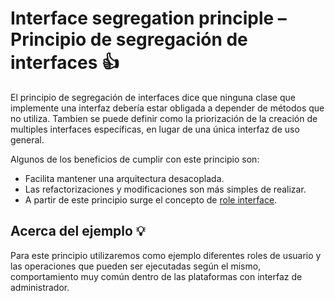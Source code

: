 # Interface segregation principle – Principio de segregación de interfaces :thumbsup:

El principio de segregación de interfaces dice que ninguna clase que implemente una interfaz
debería estar obligada a depender de métodos que no utiliza. Tambien se puede definir
como la priorización de la creación de multiples interfaces específicas, en lugar de
una única interfaz de uso general.

Algunos de los beneficios de cumplir con este principio son:
- Facilita mantener una arquitectura desacoplada.
- Las refactorizaciones y modificaciones son más simples de realizar.
- A partir de este principio surge el concepto de [role interface](https://martinfowler.com/bliki/RoleInterface.html).

## Acerca del ejemplo :bulb:

Para este principio utilizaremos como ejemplo diferentes roles de usuario y las operaciones
que pueden ser ejecutadas según el mismo, comportamiento muy común dentro de las plataformas con
interfaz de administrador.
